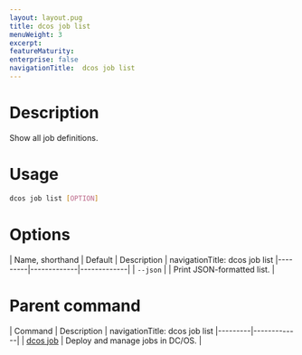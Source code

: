 ```yaml
---
layout: layout.pug
title: dcos job list
menuWeight: 3
excerpt:
featureMaturity:
enterprise: false
navigationTitle:  dcos job list
---
```


<!-- This source repo for this topic is https://github.com/dcos/dcos-docs -->

    
# Description
Show all job definitions.

# Usage

```bash
dcos job list [OPTION]
```

# Options

| Name, shorthand | Default | Description |
navigationTitle:  dcos job list
|---------|-------------|-------------|
| `--json`   |             |  Print JSON-formatted list. |

# Parent command

| Command | Description |
navigationTitle:  dcos job list
|---------|-------------|
| [dcos job](/docs/1.9/cli/command-reference/dcos-job/) |  Deploy and manage jobs in DC/OS. |

<!-- # Examples -->
